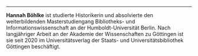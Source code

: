 ---
**Hannah Böhlke** ist studierte Historikerin und absolvierte den weiterbildenden Masterstudiengang Bibliotheks- und Informationswissenschaft an der Humboldt-Universität Berlin. Nach langjähriger Arbeit an der Akademie der Wissenschaften zu Göttingen ist sie seit 2020 im Universitätsverlag der Staats- und Universitätsbibliothek Göttingen beschäftigt.